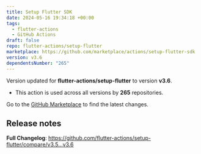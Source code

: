 ```yaml
---
title: Setup Flutter SDK
date: 2024-05-16 19:34:18 +00:00
tags:
  - flutter-actions
  - GitHub Actions
draft: false
repo: flutter-actions/setup-flutter
marketplace: https://github.com/marketplace/actions/setup-flutter-sdk
version: v3.6
dependentsNumber: "265"
---
```



Version updated for **flutter-actions/setup-flutter** to version **v3.6**.
- This action is used across all versions by **265** repositories.

Go to the [GitHub Marketplace](https://github.com/marketplace/actions/setup-flutter-sdk) to find the latest changes.

## Release notes

**Full Changelog**: https://github.com/flutter-actions/setup-flutter/compare/v3.5...v3.6
